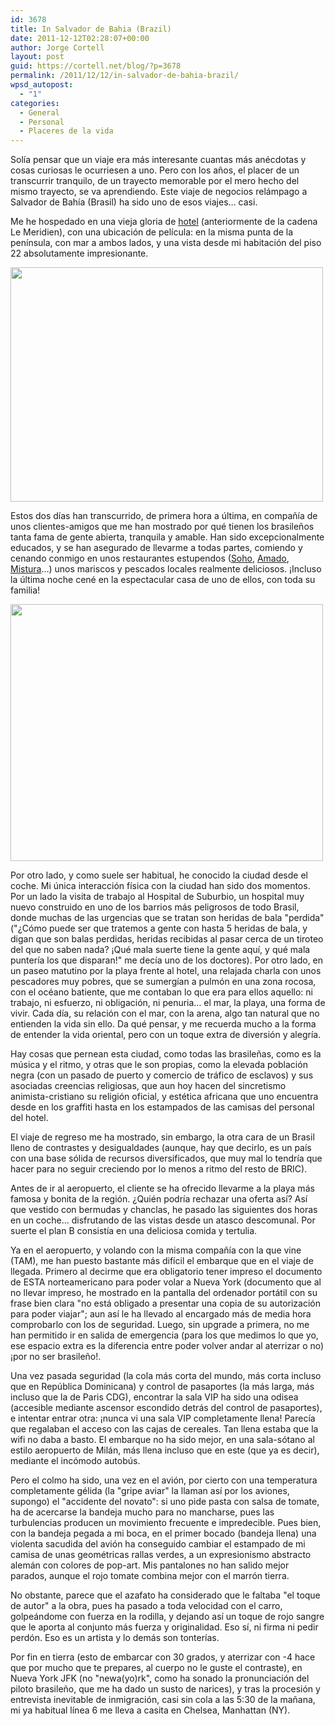 ```yaml
---
id: 3678
title: In Salvador de Bahia (Brazil)
date: 2011-12-12T02:28:07+00:00
author: Jorge Cortell
layout: post
guid: https://cortell.net/blog/?p=3678
permalink: /2011/12/12/in-salvador-de-bahia-brazil/
wpsd_autopost:
  - "1"
categories:
  - General
  - Personal
  - Placeres de la vida
---
```

Solía pensar que un viaje era más interesante cuantas más anécdotas y cosas curiosas le ocurriesen a uno. Pero con los años, el placer de un transcurrir tranquilo, de un trayecto memorable por el mero hecho del mismo trayecto, se va aprendiendo. Este viaje de negocios relámpago a Salvador de Bahía (Brasil) ha sido uno de esos viajes… casi.

Me he hospedado en una vieja gloria de [hotel](https://www.pestana.com/pt/pestana-bahia-hotel/pages/home.aspx "Hotel Pestana Bahia") (anteriormente de la cadena Le Meridien), con una ubicación de película: en la misma punta de la península, con mar a ambos lados, y una vista desde mi habitación del piso 22 absolutamente impresionante.

<img class="aligncenter" title="view" src="https://farm8.staticflickr.com/7146/6495688723_ee3dd241d5.jpg" alt="" width="500" height="375" />

Estos dos días han transcurrido, de primera hora a última, en compañía de unos clientes-amigos que me han mostrado por qué tienen los brasileños tanta fama de gente abierta, tranquila y amable. Han sido excepcionalmente educados, y se han asegurado de llevarme a todas partes, comiendo y cenando conmigo en unos restaurantes estupendos (<a title="Soho" href="https://www.sohorestaurante.com.br/index_ssa.html" target="_blank">Soho</a>, <a title="Amado" href="https://www.amadobahia.com.br/index2.html" target="_blank">Amado</a>, <a title="Mistura" href="https://www.restaurantemistura.com.br/" target="_blank">Mistura</a>…) unos mariscos y pescados locales realmente deliciosos. ¡Incluso la última noche cené en la espectacular casa de uno de ellos, con toda su familia!

<img class="aligncenter" title="Soho Restaurant" src="https://farm8.staticflickr.com/7146/6495688791_971cdae917.jpg" alt="" width="500" height="411" />

Por otro lado, y como suele ser habitual, he conocido la ciudad desde el coche. Mi única interacción física con la ciudad han sido dos momentos. Por un lado la visita de trabajo al Hospital de Suburbio, un hospital muy nuevo construido en uno de los barrios más peligrosos de todo Brasil, donde muchas de las urgencias que se tratan son heridas de bala "perdida" ("¿Cómo puede ser que tratemos a gente con hasta 5 heridas de bala, y digan que son balas perdidas, heridas recibidas al pasar cerca de un tiroteo del que no saben nada? ¡Qué mala suerte tiene la gente aquí, y qué mala puntería los que disparan!" me decía uno de los doctores). Por otro lado, en un paseo matutino por la playa frente al hotel, una relajada charla con unos pescadores muy pobres, que se sumergían a pulmón en una zona rocosa, con el océano batiente, que me contaban lo que era para ellos aquello: ni trabajo, ni esfuerzo, ni obligación, ni penuria… el mar, la playa, una forma de vivir. Cada día, su relación con el mar, con la arena, algo tan natural que no entienden la vida sin ello. Da qué pensar, y me recuerda mucho a la forma de entender la vida oriental, pero con un toque extra de diversión y alegría.

Hay cosas que pernean esta ciudad, como todas las brasileñas, como es la música y el ritmo, y otras que le son propias, como la elevada población negra (con un pasado de puerto y comercio de tráfico de esclavos) y sus asociadas creencias religiosas, que aun hoy hacen del sincretismo animista-cristiano su religión oficial, y estética africana que uno encuentra desde en los graffiti hasta en los estampados de las camisas del personal del hotel.

El viaje de regreso me ha mostrado, sin embargo, la otra cara de un Brasil lleno de contrastes y desigualdades (aunque, hay que decirlo, es un país con una base sólida de recursos diversificados, que muy mal lo tendría que hacer para no seguir creciendo por lo menos a ritmo del resto de BRIC).

Antes de ir al aeropuerto, el cliente se ha ofrecido llevarme a la playa más famosa y bonita de la región. ¿Quién podría rechazar una oferta así? Así que vestido con bermudas y chanclas, he pasado las siguientes dos horas en un coche… disfrutando de las vistas desde un atasco descomunal. Por suerte el plan B consistía en una deliciosa comida y tertulia.

Ya en el aeropuerto, y volando con la misma compañía con la que vine (TAM), me han puesto bastante más difícil el embarque que en el viaje de llegada. Primero al decirme que era obligatorio tener impreso el documento de ESTA norteamericano para poder volar a Nueva York (documento que al no llevar impreso, he mostrado en la pantalla del ordenador portátil con su frase bien clara "no está obligado a presentar una copia de su autorización para poder viajar"; aun así le ha llevado al encargado más de media hora comprobarlo con los de seguridad. Luego, sin upgrade a primera, no me han permitido ir en salida de emergencia (para los que medimos lo que yo, ese espacio extra es la diferencia entre poder volver andar al aterrizar o no) ¡por no ser brasileño!.

Una vez pasada seguridad (la cola más corta del mundo, más corta incluso que en República Dominicana) y control de pasaportes (la más larga, más incluso que la de Paris CDG), encontrar la sala VIP ha sido una odisea (accesible mediante ascensor escondido detrás del control de pasaportes), e intentar entrar otra: ¡nunca vi una sala VIP completamente llena! Parecía que regalaban el acceso con las cajas de cereales. Tan llena estaba que la wifi no daba a basto. El embarque no ha sido mejor, en una sala-sótano al estilo aeropuerto de Milán, más llena incluso que en este (que ya es decir), mediante el incómodo autobús.

Pero el colmo ha sido, una vez en el avión, por cierto con una temperatura completamente gélida (la "gripe aviar" la llaman así por los aviones, supongo) el "accidente del novato": si uno pide pasta con salsa de tomate, ha de acercarse la bandeja mucho para no mancharse, pues las turbulencias producen un movimiento frecuente e impredecible. Pues bien, con la bandeja pegada a mi boca, en el primer bocado (bandeja llena) una violenta sacudida del avión ha conseguido cambiar el estampado de mi camisa de unas geométricas rallas verdes, a un expresionismo abstracto alemán con colores de pop-art. Mis pantalones no han salido mejor parados, aunque el rojo tomate combina mejor con el marrón tierra.

No obstante, parece que el azafato ha considerado que le faltaba "el toque de autor" a la obra, pues ha pasado a toda velocidad con el carro, golpeándome con fuerza en la rodilla, y dejando así un toque de rojo sangre que le aporta al conjunto más fuerza y originalidad. Eso sí, ni firma ni pedir perdón. Eso es un artista y lo demás son tonterías.

Por fin en tierra (esto de embarcar con 30 grados, y aterrizar con -4 hace que por mucho que te prepares, al cuerpo no le guste el contraste), en Nueva York JFK (no "newa(yo)rk", como ha sonado la pronunciación del piloto brasileño, que me ha dado un susto de narices), y tras la procesión y entrevista inevitable de inmigración, casi sin cola a las 5:30 de la mañana, mi ya habitual línea 6 me lleva a casita en Chelsea, Manhattan (NY).